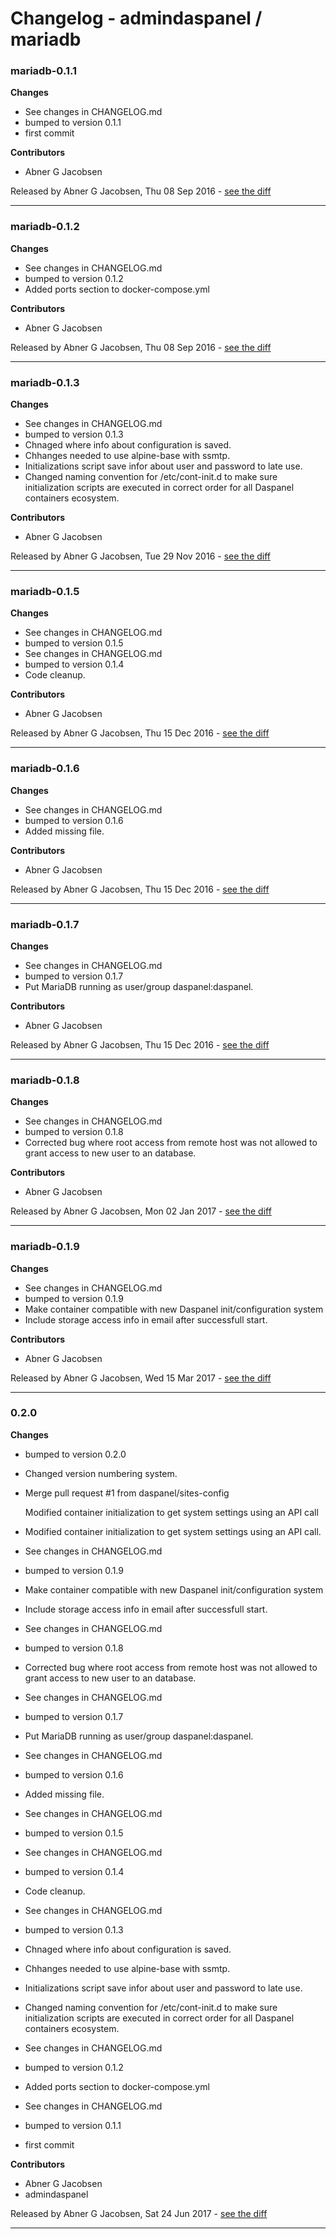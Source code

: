 # Changelog - admindaspanel / mariadb

### mariadb-0.1.1
__Changes__

- See changes in CHANGELOG.md
- bumped to version 0.1.1
- first commit

__Contributors__

- Abner G Jacobsen

Released by Abner G Jacobsen, Thu 08 Sep 2016 -
[see the diff](https://github.com/admindaspanel/mariadb/compare/...#diff)
______________

### mariadb-0.1.2
__Changes__

- See changes in CHANGELOG.md
- bumped to version 0.1.2
- Added ports section to docker-compose.yml

__Contributors__

- Abner G Jacobsen

Released by Abner G Jacobsen, Thu 08 Sep 2016 -
[see the diff](https://github.com/admindaspanel/mariadb/compare/...#diff)
______________

### mariadb-0.1.3
__Changes__

- See changes in CHANGELOG.md
- bumped to version 0.1.3
- Chnaged where info about configuration is saved.
- Chhanges needed to use alpine-base with ssmtp.
- Initializations script save infor about user and password to late use.
- Changed naming convention for /etc/cont-init.d to make sure initialization scripts are executed in correct order for all Daspanel containers ecosystem.

__Contributors__

- Abner G Jacobsen

Released by Abner G Jacobsen, Tue 29 Nov 2016 -
[see the diff](https://github.com/admindaspanel/mariadb/compare/...#diff)
______________

### mariadb-0.1.5
__Changes__

- See changes in CHANGELOG.md
- bumped to version 0.1.5
- See changes in CHANGELOG.md
- bumped to version 0.1.4
- Code cleanup.

__Contributors__

- Abner G Jacobsen

Released by Abner G Jacobsen, Thu 15 Dec 2016 -
[see the diff](https://github.com/admindaspanel/mariadb/compare/...#diff)
______________

### mariadb-0.1.6
__Changes__

- See changes in CHANGELOG.md
- bumped to version 0.1.6
- Added missing file.

__Contributors__

- Abner G Jacobsen

Released by Abner G Jacobsen, Thu 15 Dec 2016 -
[see the diff](https://github.com/admindaspanel/mariadb/compare/...#diff)
______________

### mariadb-0.1.7
__Changes__

- See changes in CHANGELOG.md
- bumped to version 0.1.7
- Put MariaDB running as user/group daspanel:daspanel.

__Contributors__

- Abner G Jacobsen

Released by Abner G Jacobsen, Thu 15 Dec 2016 -
[see the diff](https://github.com/admindaspanel/mariadb/compare/...#diff)
______________

### mariadb-0.1.8
__Changes__

- See changes in CHANGELOG.md
- bumped to version 0.1.8
- Corrected bug where root access from remote host was not allowed to grant access to new user to an database.

__Contributors__

- Abner G Jacobsen

Released by Abner G Jacobsen, Mon 02 Jan 2017 -
[see the diff](https://github.com/admindaspanel/mariadb/compare/...#diff)
______________

### mariadb-0.1.9
__Changes__

- See changes in CHANGELOG.md
- bumped to version 0.1.9
- Make container compatible with new Daspanel init/configuration system
- Include storage access info in email after successfull start.

__Contributors__

- Abner G Jacobsen

Released by Abner G Jacobsen, Wed 15 Mar 2017 -
[see the diff](https://github.com/admindaspanel/mariadb/compare/...#diff)
______________

### 0.2.0
__Changes__

- bumped to version 0.2.0
- Changed version numbering system.
- Merge pull request #1 from daspanel/sites-config
  
  Modified container initialization to get system settings using an API call
- Modified container initialization to get system settings using an API call.
- See changes in CHANGELOG.md
- bumped to version 0.1.9
- Make container compatible with new Daspanel init/configuration system
- Include storage access info in email after successfull start.
- See changes in CHANGELOG.md
- bumped to version 0.1.8
- Corrected bug where root access from remote host was not allowed to grant access to new user to an database.
- See changes in CHANGELOG.md
- bumped to version 0.1.7
- Put MariaDB running as user/group daspanel:daspanel.
- See changes in CHANGELOG.md
- bumped to version 0.1.6
- Added missing file.
- See changes in CHANGELOG.md
- bumped to version 0.1.5
- See changes in CHANGELOG.md
- bumped to version 0.1.4
- Code cleanup.
- See changes in CHANGELOG.md
- bumped to version 0.1.3
- Chnaged where info about configuration is saved.
- Chhanges needed to use alpine-base with ssmtp.
- Initializations script save infor about user and password to late use.
- Changed naming convention for /etc/cont-init.d to make sure initialization scripts are executed in correct order for all Daspanel containers ecosystem.
- See changes in CHANGELOG.md
- bumped to version 0.1.2
- Added ports section to docker-compose.yml
- See changes in CHANGELOG.md
- bumped to version 0.1.1
- first commit

__Contributors__

- Abner G Jacobsen
- admindaspanel

Released by Abner G Jacobsen, Sat 24 Jun 2017 -
[see the diff](https://github.com/admindaspanel/mariadb/compare/3fd8c18878784ff7e648ae238b98209129c5f699...0.2.0#diff)
______________


